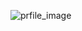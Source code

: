 ![prfile_image](https://avatars.githubusercontent.com/u/89422716?s=400&u=6b39d31a518b5db9c7fbec15023a72020335226b&v=4)
